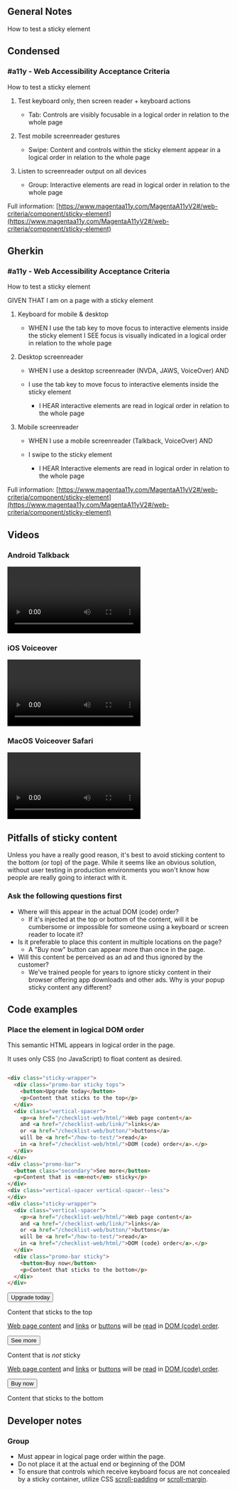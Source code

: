 ## General Notes

How to test a sticky element

## Condensed

### #a11y - Web Accessibility Acceptance Criteria

How to test a sticky element

1. Test keyboard only, then screen reader + keyboard actions

   - Tab: Controls are visibly focusable in a logical order in relation to the whole page

2. Test mobile screenreader gestures

    - Swipe: Content and controls within the sticky element appear in a logical order in relation to the whole page

3. Listen to screenreader output on all devices

   - Group: Interactive elements are read in logical order in relation to the whole page


Full information: [https://www.magentaa11y.com/MagentaA11yV2#/web-criteria/component/sticky-element](https://www.magentaa11y.com/MagentaA11yV2#/web-criteria/component/sticky-element)

## Gherkin

### #a11y - Web Accessibility Acceptance Criteria

How to test a sticky element

GIVEN THAT I am on a page with a sticky element

1. Keyboard for mobile & desktop

   - WHEN I use the tab key to move focus to interactive elements inside the sticky element I SEE focus is visually indicated in a logical order in relation to the whole page

2. Desktop screenreader

   - WHEN I use a desktop screenreader (NVDA, JAWS, VoiceOver) AND

   - I use the tab key to move focus to interactive elements inside the sticky element
      - I HEAR interactive elements are read in logical order in relation to the whole page

3. Mobile screenreader

   - WHEN I use a mobile screenreader (Talkback, VoiceOver) AND

   - I swipe to the sticky element
      - I HEAR Interactive elements are read in logical order in relation to the whole page


Full information: [https://www.magentaa11y.com/MagentaA11yV2#/web-criteria/component/sticky-element](https://www.magentaa11y.com/MagentaA11yV2#/web-criteria/component/sticky-element)

<!-- ## Developer Notes

### Name

- Typically doesn’t have a name or description since there must be only one instance per page. -->

## Videos

### Android Talkback
<video controls>
  <source src="media/video/web/sticky/Android Talkback-sticky-content.mp4" type="video/webm">
  Your browser does not support the video tag.
</video>

### iOS Voiceover
<video controls>
  <source src="media/video/web/sticky/iOS Voiceover-sticky-content.mp4" type="video/webm">
  Your browser does not support the video tag.
</video>

### MacOS Voiceover Safari
<video controls>
  <source src="media/video/web/sticky/MacOS-Voiceover-Safari-sticky-content.mp4" type="video/webm">
  Your browser does not support the video tag.
</video>



## Pitfalls of sticky content

Unless you have a really good reason, it's best to avoid sticking content to the bottom (or top) of the page. While it seems like an obvious solution, without user testing in production environments you won't know how people are really going to interact with it.

### Ask the following questions first

- Where will this appear in the actual DOM (code) order?
  - If it's injected at the top or bottom of the content, will it be cumbersome or impossible for someone using a keyboard or screen reader to locate it?
- Is it preferable to place this content in multiple locations on the page?
  - A "Buy now" button can appear more than once in the page.
- Will this content be perceived as an ad and thus ignored by the customer?
  - We've trained people for years to ignore sticky content in their browser offering app downloads and other ads. Why is your popup sticky content any different?

## Code examples

### Place the element in logical DOM order

This semantic HTML appears in logical order in the page. 

It uses only CSS (no JavaScript) to float content as desired.

```html

<div class="sticky-wrapper">
  <div class="promo-bar sticky tops">
    <button>Upgrade today</button>
    <p>Content that sticks to the top</p>
  </div>
  <div class="vertical-spacer">
    <p><a href="/checklist-web/html/">Web page content</a> 
    and <a href="/checklist-web/link/">links</a>
    or <a href="/checklist-web/button/">buttons</a>
    will be <a href="/how-to-test/">read</a>  
    in <a href="/checklist-web/html/">DOM (code) order</a>.</p>
  </div>
</div>
<div class="promo-bar">
  <button class="secondary">See more</button>
  <p>Content that is <em>not</em> sticky</p>
</div>
<div class="vertical-spacer vertical-spacer--less">
</div>
<div class="sticky-wrapper">
  <div class="vertical-spacer">
    <p><a href="/checklist-web/html/">Web page content</a>
    and <a href="/checklist-web/link/">links</a>
    or <a href="/checklist-web/button/">buttons</a>
    will be <a href="/how-to-test/">read</a>  
    in <a href="/checklist-web/html/">DOM (code) order</a>.</p>
  </div>
  <div class="promo-bar sticky">
    <button>Buy now</button>
    <p>Content that sticks to the bottom</p>
  </div>
</div>
```


<example>
<div class="sticky-wrapper">
  <div class="promo-bar sticky top">
    <button class="Magentaa11y-button Magentaa11y-button--primary">Upgrade today</button>
    <p>Content that sticks to the top</p>
  </div>
  <div class="vertical-spacer">
    <p><a href="/checklist-web/html/">Web page content</a> 
    and <a href="/checklist-web/link/">links</a>
    or <a href="/checklist-web/button/">buttons</a>
    will be <a href="/how-to-test/">read</a>  
    in <a href="/checklist-web/html/">DOM (code) order</a>.</p>
  </div>
</div>
<div class="promo-bar">
  <button class="Magentaa11y-button Magentaa11y-button--primary">See more</button>
  <p>Content that is <em>not</em> sticky</p>
</div>
<div class="vertical-spacer vertical-spacer--less">
</div>
<div class="sticky-wrapper">
  <div class="vertical-spacer">
    <p><a href="/checklist-web/html/">Web page content</a>
    and <a href="/checklist-web/link/">links</a>
    or <a href="/checklist-web/button/">buttons</a>
    will be <a href="/how-to-test/">read</a>  
    in <a href="/checklist-web/html/">DOM (code) order</a>.</p>
  </div>
  <div class="promo-bar sticky">
    <button class="Magentaa11y-button Magentaa11y-button--primary">Buy now</button>
    <p>Content that sticks to the bottom</p>
  </div>
</div>
</example>


## Developer notes

### Group

- Must appear in logical page order within the page.
- Do not place it at the actual end or beginning of the DOM
- To ensure that controls which receive keyboard focus are not concealed by a sticky container, utilize CSS [scroll-padding](https://developer.mozilla.org/en-US/docs/Web/CSS/scroll-padding) or [scroll-margin](https://developer.mozilla.org/en-US/docs/Web/CSS/scroll-margin).